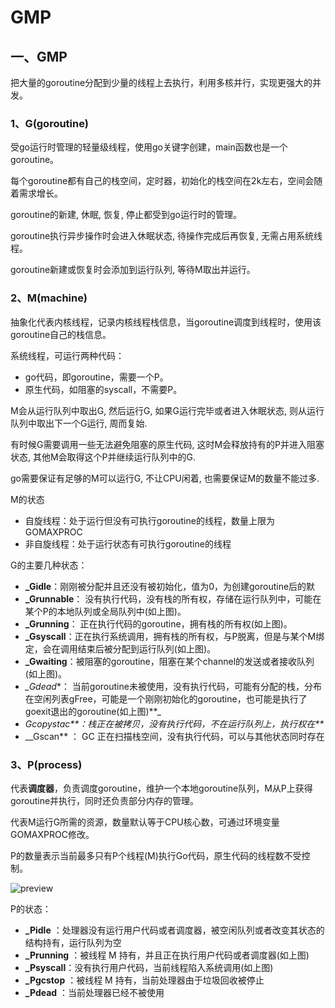 # GMP
## 一、GMP



把大量的goroutine分配到少量的线程上去执行，利用多核并行，实现更强大的并发。

### 1、G(goroutine)

受go运行时管理的轻量级线程，使用go关键字创建，main函数也是一个goroutine。

每个goroutine都有自己的栈空间，定时器，初始化的栈空间在2k左右，空间会随着需求增长。

goroutine的新建, 休眠, 恢复, 停止都受到go运行时的管理。

goroutine执行异步操作时会进入休眠状态, 待操作完成后再恢复, 无需占用系统线程。

goroutine新建或恢复时会添加到运行队列, 等待M取出并运行。

### 2、M(machine)

抽象化代表内核线程，记录内核线程栈信息，当goroutine调度到线程时，使用该goroutine自己的栈信息。

系统线程，可运行两种代码：

- go代码，即goroutine，需要一个P。
- 原生代码，如阻塞的syscall，不需要P。

M会从运行队列中取出G, 然后运行G, 如果G运行完毕或者进入休眠状态, 则从运行队列中取出下一个G运行, 周而复始.

有时候G需要调用一些无法避免阻塞的原生代码, 这时M会释放持有的P并进入阻塞状态, 其他M会取得这个P并继续运行队列中的G.

go需要保证有足够的M可以运行G, 不让CPU闲着, 也需要保证M的数量不能过多.

M的状态

- 自旋线程：处于运行但没有可执行goroutine的线程，数量上限为GOMAXPROC
- 非自旋线程：处于运行状态有可执行goroutine的线程

G的主要几种状态：

- **_Gidle**：刚刚被分配并且还没有被初始化，值为0，为创建goroutine后的默
- **_Grunnable**： 没有执行代码，没有栈的所有权，存储在运行队列中，可能在某个P的本地队列或全局队列中(如上图)。
- **_Grunning**： 正在执行代码的goroutine，拥有栈的所有权(如上图)。
- **_Gsyscall**：正在执行系统调用，拥有栈的所有权，与P脱离，但是与某个M绑定，会在调用结束后被分配到运行队列(如上图)。
- **_Gwaiting**：被阻塞的goroutine，阻塞在某个channel的发送或者接收队列(如上图)。
- *_Gdead**： 当前goroutine未被使用，没有执行代码，可能有分配的栈，分布在空闲列表gFree，可能是一个刚刚初始化的goroutine，也可能是执行了goexit退出的goroutine(如上图)**_
- _Gcopystac**：栈正在被拷贝，没有执行代码，不在运行队列上，执行权在**_
- __Gscan** ： GC 正在扫描栈空间，没有执行代码，可以与其他状态同时存在

### 3、P(process)

代表**调度器**，负责调度goroutine，维护一个本地goroutine队列，M从P上获得goroutine并执行，同时还负责部分内存的管理。

代表M运行G所需的资源，数量默认等于CPU核心数，可通过环境变量GOMAXPROC修改。

P的数量表示当前最多只有P个线程(M)执行Go代码，原生代码的线程数不受控制。

![preview](https://pic1.zhimg.com/v2-8e653b564583bdcc8dad669af16396c4_r.jpg)![]()

P的状态：

- **_Pidle** ：处理器没有运行用户代码或者调度器，被空闲队列或者改变其状态的结构持有，运行队列为空
- **_Prunning** ：被线程 M 持有，并且正在执行用户代码或者调度器(如上图)
- **_Psyscall**：没有执行用户代码，当前线程陷入系统调用(如上图)
- **_Pgcstop** ：被线程 M 持有，当前处理器由于垃圾回收被停止
- **_Pdead** ：当前处理器已经不被使用